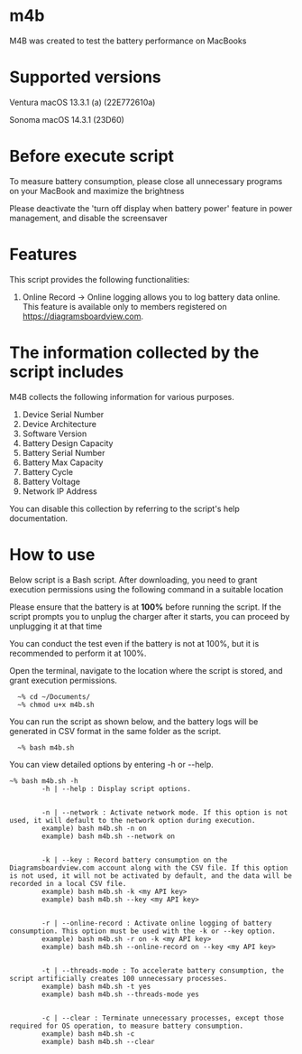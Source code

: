 # m4b
M4B was created to test the battery performance on MacBooks

# Supported versions
Ventura macOS 13.3.1 (a) (22E772610a)

Sonoma macOS 14.3.1 (23D60)

# Before execute script
To measure battery consumption, please close all unnecessary programs on your MacBook and maximize the brightness

Please deactivate the 'turn off display when battery power' feature in power management, and disable the screensaver

# Features
This script provides the following functionalities:

1. Online Record
 -> Online logging allows you to log battery data online. This feature is available only to members registered on https://diagramsboardview.com.

# The information collected by the script includes
M4B collects the following information for various purposes.

1. Device Serial Number
2. Device Architecture
3. Software Version
4. Battery Design Capacity
5. Battery Serial Number
6. Battery Max Capacity
7. Battery Cycle
8. Battery Voltage
9. Network IP Address

You can disable this collection by referring to the script's help documentation.

# How to use
Below script is a Bash script. After downloading, you need to grant execution permissions using the following command in a suitable location

Please ensure that the battery is at __100%__ before running the script. If the script prompts you to unplug the charger after it starts, you can proceed by unplugging it at that time

You can conduct the test even if the battery is not at 100%, but it is recommended to perform it at 100%.

Open the terminal, navigate to the location where the script is stored, and grant execution permissions.
```
  ~% cd ~/Documents/
  ~% chmod u+x m4b.sh
```
You can run the script as shown below, and the battery logs will be generated in CSV format in the same folder as the script.
```
  ~% bash m4b.sh
```
You can view detailed options by entering -h or --help.
```
~% bash m4b.sh -h
        -h | --help : Display script options.


        -n | --network : Activate network mode. If this option is not used, it will default to the network option during execution.
        example) bash m4b.sh -n on
        example) bash m4b.sh --network on


        -k | --key : Record battery consumption on the Diagramsboardview.com account along with the CSV file. If this option is not used, it will not be activated by default, and the data will be recorded in a local CSV file.
        example) bash m4b.sh -k <my API key>
        example) bash m4b.sh --key <my API key>


        -r | --online-record : Activate online logging of battery consumption. This option must be used with the -k or --key option.
        example) bash m4b.sh -r on -k <my API key>
        example) bash m4b.sh --online-record on --key <my API key>


        -t | --threads-mode : To accelerate battery consumption, the script artificially creates 100 unnecessary processes.
        example) bash m4b.sh -t yes
        example) bash m4b.sh --threads-mode yes


        -c | --clear : Terminate unnecessary processes, except those required for OS operation, to measure battery consumption.
        example) bash m4b.sh -c
        example) bash m4b.sh --clear
```
